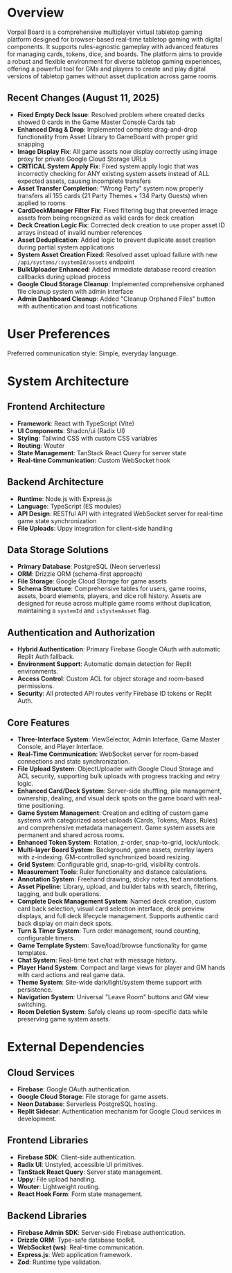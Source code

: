# Overview

Vorpal Board is a comprehensive multiplayer virtual tabletop gaming platform designed for browser-based real-time tabletop gaming with digital components. It supports rules-agnostic gameplay with advanced features for managing cards, tokens, dice, and boards. The platform aims to provide a robust and flexible environment for diverse tabletop gaming experiences, offering a powerful tool for GMs and players to create and play digital versions of tabletop games without asset duplication across game rooms.

## Recent Changes (August 11, 2025)
- **Fixed Empty Deck Issue**: Resolved problem where created decks showed 0 cards in the Game Master Console Cards tab
- **Enhanced Drag & Drop**: Implemented complete drag-and-drop functionality from Asset Library to GameBoard with proper grid snapping
- **Image Display Fix**: All game assets now display correctly using image proxy for private Google Cloud Storage URLs
- **CRITICAL System Apply Fix**: Fixed system apply logic that was incorrectly checking for ANY existing system assets instead of ALL expected assets, causing incomplete transfers
- **Asset Transfer Completion**: "Wrong Party" system now properly transfers all 155 cards (21 Party Themes + 134 Party Guests) when applied to rooms
- **CardDeckManager Filter Fix**: Fixed filtering bug that prevented image assets from being recognized as valid cards for deck creation
- **Deck Creation Logic Fix**: Corrected deck creation to use proper asset ID arrays instead of invalid number references
- **Asset Deduplication**: Added logic to prevent duplicate asset creation during partial system applications
- **System Asset Creation Fixed**: Resolved asset upload failure with new `/api/systems/:systemId/assets` endpoint
- **BulkUploader Enhanced**: Added immediate database record creation callbacks during upload process
- **Google Cloud Storage Cleanup**: Implemented comprehensive orphaned file cleanup system with admin interface
- **Admin Dashboard Cleanup**: Added "Cleanup Orphaned Files" button with authentication and toast notifications

# User Preferences

Preferred communication style: Simple, everyday language.

# System Architecture

## Frontend Architecture
- **Framework**: React with TypeScript (Vite)
- **UI Components**: Shadcn/ui (Radix UI)
- **Styling**: Tailwind CSS with custom CSS variables
- **Routing**: Wouter
- **State Management**: TanStack React Query for server state
- **Real-time Communication**: Custom WebSocket hook

## Backend Architecture
- **Runtime**: Node.js with Express.js
- **Language**: TypeScript (ES modules)
- **API Design**: RESTful API with integrated WebSocket server for real-time game state synchronization
- **File Uploads**: Uppy integration for client-side handling

## Data Storage Solutions
- **Primary Database**: PostgreSQL (Neon serverless)
- **ORM**: Drizzle ORM (schema-first approach)
- **File Storage**: Google Cloud Storage for game assets
- **Schema Structure**: Comprehensive tables for users, game rooms, assets, board elements, players, and dice roll history. Assets are designed for reuse across multiple game rooms without duplication, maintaining a `systemId` and `isSystemAsset` flag.

## Authentication and Authorization
- **Hybrid Authentication**: Primary Firebase Google OAuth with automatic Replit Auth fallback.
- **Environment Support**: Automatic domain detection for Replit environments.
- **Access Control**: Custom ACL for object storage and room-based permissions.
- **Security**: All protected API routes verify Firebase ID tokens or Replit Auth.

## Core Features
- **Three-Interface System**: ViewSelector, Admin Interface, Game Master Console, and Player Interface.
- **Real-Time Communication**: WebSocket server for room-based connections and state synchronization.
- **File Upload System**: ObjectUploader with Google Cloud Storage and ACL security, supporting bulk uploads with progress tracking and retry logic.
- **Enhanced Card/Deck System**: Server-side shuffling, pile management, ownership, dealing, and visual deck spots on the game board with real-time positioning.
- **Game System Management**: Creation and editing of custom game systems with categorized asset uploads (Cards, Tokens, Maps, Rules) and comprehensive metadata management. Game system assets are permanent and shared across rooms.
- **Enhanced Token System**: Rotation, z-order, snap-to-grid, lock/unlock.
- **Multi-layer Board System**: Background, game assets, overlay layers with z-indexing. GM-controlled synchronized board resizing.
- **Grid System**: Configurable grid, snap-to-grid, visibility controls.
- **Measurement Tools**: Ruler functionality and distance calculations.
- **Annotation System**: Freehand drawing, sticky notes, text annotations.
- **Asset Pipeline**: Library, upload, and builder tabs with search, filtering, tagging, and bulk operations.
- **Complete Deck Management System**: Named deck creation, custom card back selection, visual card selection interface, deck preview displays, and full deck lifecycle management. Supports authentic card back display on main deck spots.
- **Turn & Timer System**: Turn order management, round counting, configurable timers.
- **Game Template System**: Save/load/browse functionality for game templates.
- **Chat System**: Real-time text chat with message history.
- **Player Hand System**: Compact and large views for player and GM hands with card actions and real game data.
- **Theme System**: Site-wide dark/light/system theme support with persistence.
- **Navigation System**: Universal "Leave Room" buttons and GM view switching.
- **Room Deletion System**: Safely cleans up room-specific data while preserving game system assets.

# External Dependencies

## Cloud Services
- **Firebase**: Google OAuth authentication.
- **Google Cloud Storage**: File storage for game assets.
- **Neon Database**: Serverless PostgreSQL hosting.
- **Replit Sidecar**: Authentication mechanism for Google Cloud services in development.

## Frontend Libraries
- **Firebase SDK**: Client-side authentication.
- **Radix UI**: Unstyled, accessible UI primitives.
- **TanStack React Query**: Server state management.
- **Uppy**: File upload handling.
- **Wouter**: Lightweight routing.
- **React Hook Form**: Form state management.

## Backend Libraries
- **Firebase Admin SDK**: Server-side Firebase authentication.
- **Drizzle ORM**: Type-safe database toolkit.
- **WebSocket (ws)**: Real-time communication.
- **Express.js**: Web application framework.
- **Zod**: Runtime type validation.